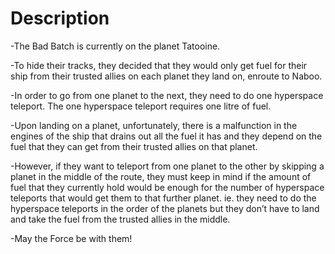 # Description
-The Bad Batch is currently on the planet Tatooine. 


-To hide their tracks, they decided that they would only get fuel for their ship from their trusted allies on each planet they land on, enroute to Naboo. 


-In order to go from one planet to the next, they need to do one hyperspace teleport. The one hyperspace teleport requires one litre of fuel. 


-Upon landing on a planet, unfortunately, there is a malfunction in the engines of the ship that drains out all the fuel it has and they depend on the fuel that they can get from their trusted allies on that planet. 


-However, if they want to teleport from one planet to the other by skipping a planet in the middle of the route, they must keep in mind if the amount of fuel that they currently hold would be enough for the number of hyperspace teleports that would get them to that further planet. ie. they need to do the hyperspace teleports in the order of the planets but they don’t have to land and take the fuel from the trusted allies in the middle.


-May the Force be with them!

